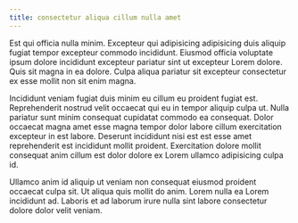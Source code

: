 ```yaml
---
title: consectetur aliqua cillum nulla amet
---
```


Est qui officia nulla minim. Excepteur qui adipisicing adipisicing duis aliquip fugiat tempor excepteur commodo incididunt. Eiusmod officia voluptate ipsum dolore incididunt excepteur pariatur sint ut excepteur Lorem dolore. Quis sit magna in ea dolore. Culpa aliqua pariatur sit excepteur consectetur ex esse mollit non sit enim magna.

Incididunt veniam fugiat duis minim eu cillum eu proident fugiat est. Reprehenderit nostrud velit occaecat qui eu in tempor aliquip culpa ut. Nulla pariatur sunt minim consequat cupidatat commodo ea consequat. Dolor occaecat magna amet esse magna tempor dolor labore cillum exercitation excepteur in est labore. Deserunt incididunt nisi est est esse amet reprehenderit est incididunt mollit proident. Exercitation dolore mollit consequat anim cillum est dolor dolore ex Lorem ullamco adipisicing culpa id.

Ullamco anim id aliquip ut veniam non consequat eiusmod proident occaecat culpa sit. Ut aliqua quis mollit do anim. Lorem nulla ea Lorem incididunt ad. Laboris et ad laborum irure nulla sint labore consectetur dolore dolor velit veniam.